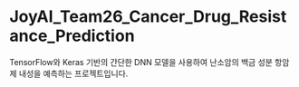 # JoyAI_Team26_Cancer_Drug_Resistance_Prediction
TensorFlow와 Keras 기반의 간단한 DNN 모델을 사용하여 난소암의 백금 성분 항암제 내성을 예측하는 프로젝트입니다.
